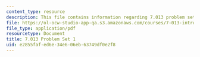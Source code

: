 ```yaml
---
content_type: resource
description: This file contains information regarding 7.013 problem set 1.
file: https://ol-ocw-studio-app-qa.s3.amazonaws.com/courses/7-013-introductory-biology-spring-2013/e2855fafed6e34e606eb63749df0e2f8_MIT7_013S13_Pset_1.pdf
file_type: application/pdf
resourcetype: Document
title: 7.013 Problem Set 1
uid: e2855faf-ed6e-34e6-06eb-63749df0e2f8
---
```

